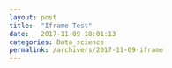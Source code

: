 ```yaml
---
layout: post
title:  "Iframe Test"
date:   2017-11-09 18:01:13
categories: Data_science
permalink: /archivers/2017-11-09-iframe
---
```

<html > 
<head > 
<script src="js/jquery-1.7.1.js" type="text/javascript"></script> 
<script type="text/javascript"> 
   function GetDivInnerHtml()         
   {          
         $.get("https://developer.ibm.com/kr/developer-%EA%B8%B0%EC%88%A0-%ED%8F%AC%EB%9F%BC/2017/11/08/ibm-cloud-dsx-spark/",function(data){   //OR www.google.com
              $( "#divMain" ).html(data);
         });         
   } 
</script> 
</head> 
<body onload="GetDivInnerHtml()"> 
      <div id="divMain"> </div> 
</body> 
</html>

